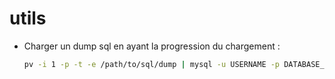 utils
=====

* Charger un dump sql en ayant la progression du chargement : 
  ```sh
  pv -i 1 -p -t -e /path/to/sql/dump | mysql -u USERNAME -p DATABASE_NAME
  ```
